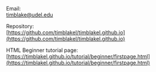 Email:  
timblake@udel.edu  
  
Repository:  
[https://github.com/timblakel/timblakel.github.io](https://github.com/timblakel/timblakel.github.io)

HTML Beginner tutorial page:  
[https://timblakel.github.io/tutorial/beginner/firstpage.html](https://timblakel.github.io/tutorial/beginner/firstpage.html)
